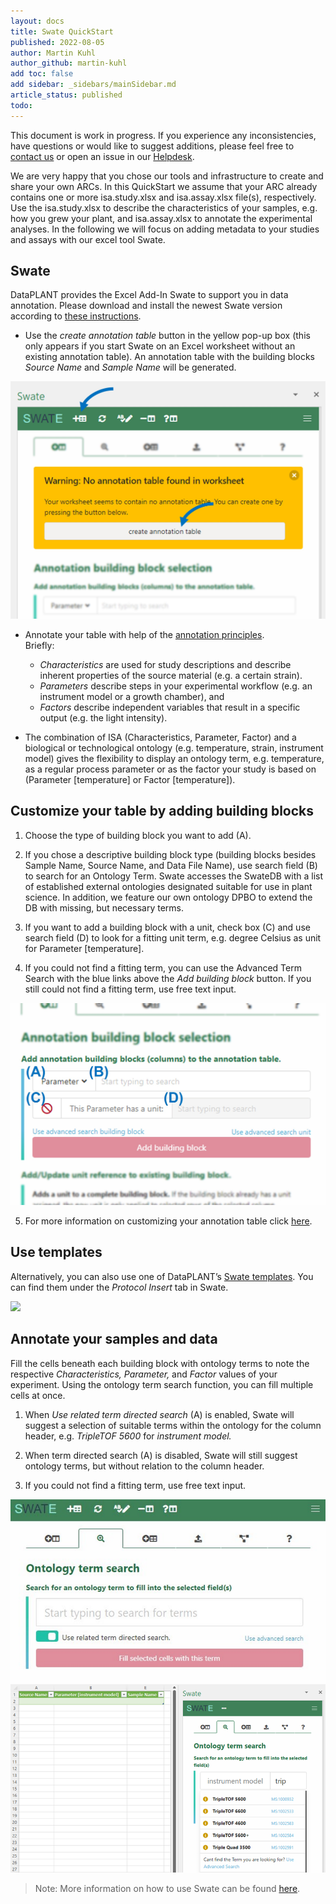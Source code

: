 ```yaml
---
layout: docs
title: Swate QuickStart
published: 2022-08-05
author: Martin Kuhl
author_github: martin-kuhl
add toc: false
add sidebar: _sidebars/mainSidebar.md
article_status: published
todo:
---
```


This document is work in progress. If you experience any inconsistencies, have questions or would like to suggest additions, please feel free to <a href="javascript:location='mailto:\u0069\u006e\u0066\u006f\u0040\u006e\u0066\u0064\u0069\u0034\u0070\u006c\u0061\u006e\u0074\u0073\u002e\u006f\u0072\u0067';void 0">contact us</a> or open an issue in our [Helpdesk](<https://helpdesk.nfdi4plants.org>).

We are very happy that you chose our tools and infrastructure to create and share your own ARCs. In this QuickStart we assume that your ARC already contains one or more isa.study.xlsx and isa.assay.xlsx file(s), respectively. Use the isa.study.xlsx to describe the characteristics of your samples, e.g. how you grew your plant, and isa.assay.xlsx to annotate the experimental analyses. In the following we will focus on adding metadata to your studies and assays with our excel tool Swate.

## Swate

DataPLANT provides the Excel Add-In Swate to support you in data annotation.
Please download and install the newest Swate version according to [these instructions](./SwateManual/Docs01-Installing-Swate.html).

- Use the *create annotation table* button in the yellow pop-up box (this only appears if you start Swate on an Excel worksheet without an existing annotation table). An annotation table with the building blocks *Source Name* and *Sample Name* will be generated.  

![](../img/Swate-CreateAnnotationTable-Exp.jpg)

- Annotate your table with help of the [annotation principles](https://nfdi4plants.github.io/AnnotationPrinciples/).  
Briefly:
  - *Characteristics* are used for study descriptions and describe inherent properties of the source material (e.g. a certain strain).  
  - *Parameters* describe steps in your experimental workflow (e.g. an instrument model or a growth chamber), and  
  - *Factors* describe independent variables that result in a specific output (e.g. the light intensity).

- The combination of ISA (Characteristics, Parameter, Factor) and a biological or technological ontology (e.g. temperature, strain, instrument model) gives the flexibility to display an ontology term, e.g. temperature, as a regular process parameter or as the factor your study is based on (Parameter \[temperature\] or Factor \[temperature\]).

## Customize your table by adding building blocks

1. Choose the type of building block you want to add (A).

2. If you chose a descriptive building block type (building blocks besides Sample Name, Source Name, and Data File Name), use search field (B) to search for an Ontology Term. Swate accesses the SwateDB with a list of established external ontologies designated suitable for use in plant science. In addition, we feature our own ontology DPBO to extend the DB with missing, but necessary terms.

3. If you want to add a building block with a unit, check box (C) and use search field (D) to look for a fitting unit term, e.g. degree Celsius as unit for Parameter \[temperature\].

4. If you could not find a fitting term, you can use the Advanced Term Search with the blue links above the *Add building block* button. If you still could not find a fitting term, use free text input.  

![](./../img/Swate-AddBuildingBlock-Exp.jpg)

5. For more information on customizing your annotation table click [here](./SwateManual/Docs03-Building-Blocks.html).

## Use templates

Alternatively, you can also use one of DataPLANT’s [Swate templates](./SwateManual/Docs05-Templates.html). You can find them under the *Protocol Insert* tab in Swate.  

![](https://user-images.githubusercontent.com/39732517/128495178-cc14690a-fc8a-4a3c-b591-365176ea2b00.png)

## Annotate your samples and data

Fill the cells beneath each building block with ontology terms to note the respective *Characteristics, Parameter,* and *Factor* values of your experiment. Using the ontology term search function, you can fill multiple cells at once.

1. When *Use related term directed search* (A) is enabled, Swate
  will suggest a selection of suitable terms within the ontology
  for the column header, e.g. *TripleTOF* *5600* for *instrument
  model.*

2. When term directed search (A) is disabled, Swate will still
  suggest ontology terms, but without relation to the column
  header.

3. If you could not find a fitting term, use free text input.

![](../img/swate_ontologyTermSearch2.png)


> Note: More information on how to use Swate can be found [here][kb-SwateManual].

<div style="page-break-after: always;"></div>

<!-- Links to DataPLANT knowledge base (kb-) -->

<!-- kb-Fundamentals -->

[kb-DataManagementPlan]: ../fundamentals/DataManagementPlan.html "Data Management Plan"
[kb-DataPublications]: ../fundamentals/DataPublications.html "Data Publication"
[kb-DataSharing]: ../fundamentals/DataSharing.html "Data Sharing"
[kb-FairDataPrinciples]: ../fundamentals/FairDataPrinciples.html "FAIR Data principles"
[kb-Metadata]: ../fundamentals/Metadata.html "Metadata"
[kb-PersistentIdentifiers]: ../fundamentals/PersistentIdentifiers.html "Persistent Identifiers"
[kb-PublicDataRepositories]: ../fundamentals/PublicDataRepositories.html "Repositories"
[kb-ResearchDataManagement]: ../fundamentals/ResearchDataManagement.html "Research Data Management"
[kb-VersionControlGit]: ../fundamentals/VersionControlGit.html "Version Control and Git"
[kb-SwateManual]: ../SwateManual/index.html "Swate Manual"

<!-- kb-Implementation -->
[kb-AnnotatedResearchContext]: ../implementation/AnnotatedResearchContext.html "Annotated Research Context"
[kb-DataHub]: ../implementation/DataHub.html "DataPLANT DataHUB"
[kb-ArcCommander]: ../implementation/ArcCommander.html "ARC Commander"

<!-- kb-Tutorials -->
[kb-QuickStart_arc]: ../tutorials/QuickStart_arcCommander.html "Quickstart ARC"
[kb-QuickStart_Swate]: ../tutorials/QuickStart_swate.html "Swate QuickStart"


<!-- Links to DataPLANT Homepage (hp-) -->

[hp-Registration]: <https://register.nfdi4plants.org/> "DataPLANT Registration"
[hp-DataHUB]: <https://git.nfdi4plants.org> "DataPLANT DataHUB"
[hp-HelpDesk]: <https://helpdesk.nfdi4plants.org> "DataPLANT Help Desk"

<!-- Links to DataPLANT GitHub (gh-) -->

[gh-DataPlant]: <https://github.com/nfdi4plants/> "GitHub DataPLANT"
[gh-ArcSpecs]: <https://github.com/nfdi4plants/ARC-specification/> "ARC specifications"
[gh-ArcCommander]: <https://github.com/nfdi4plants/arcCommander/> "ArcCommander"
[kb-ArcCommander-Manual]: ../ArcCommanderManual/index.html "ARC Commander Manual"
[gh-Swate]: <https://github.com/nfdi4plants/Swate/> "GitHub Swate"

<!-- Links to external (ext-) sources -->
